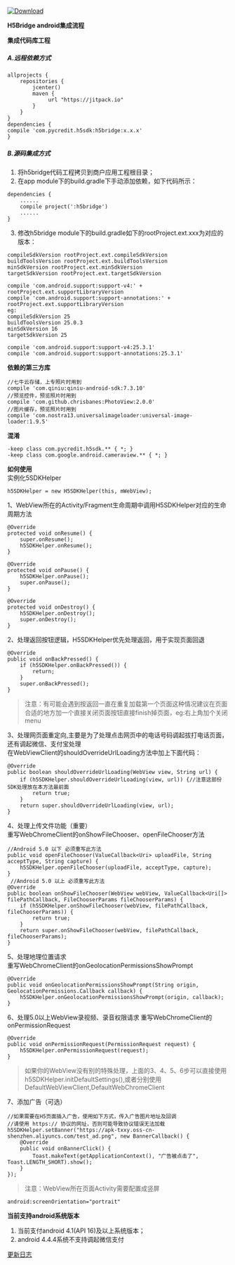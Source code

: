 [ ![Download](https://api.bintray.com/packages/tianxiaxinyong/maven/PYH5Bridge/images/download.svg?version=1.1.0) ](https://bintray.com/tianxiaxinyong/maven/PYH5Bridge/1.1.0/link)

**H5Bridge android集成流程**

**集成代码库工程**  
##### A.远程依赖方式  

```  
allprojects {
    repositories {
        jcenter()
        maven {
             url "https://jitpack.io"
        }
    }
}
dependencies {
compile 'com.pycredit.h5sdk:h5bridge:x.x.x'
}
```

##### B.源码集成方式
1. 将h5bridge代码工程拷贝到商户应用工程根目录；
2. 在app module下的build.gradle下手动添加依赖，如下代码所示：  

```  
dependencies {
    ......
    compile project(':h5bridge')
    ......
}
```

3. 修改h5bridge module下的build.gradle如下的rootProject.ext.xxx为对应的版本：  

```  
compileSdkVersion rootProject.ext.compileSdkVersion
buildToolsVersion rootProject.ext.buildToolsVersion
minSdkVersion rootProject.ext.minSdkVersion
targetSdkVersion rootProject.ext.targetSdkVersion

compile 'com.android.support:support-v4:' + rootProject.ext.supportLibraryVersion
compile 'com.android.support:support-annotations:' + rootProject.ext.supportLibraryVersion
eg:
compileSdkVersion 25
buildToolsVersion 25.0.3
minSdkVersion 16
targetSdkVersion 25

compile 'com.android.support:support-v4:25.3.1'
compile 'com.android.support:support-annotations:25.3.1'
```

**依赖的第三方库**  

```  
//七牛云存储，上专照片时用到
compile 'com.qiniu:qiniu-android-sdk:7.3.10'
//预览控件，预览照片时用到
compile 'com.github.chrisbanes:PhotoView:2.0.0'
//图片缓存，预览照片时用到
compile 'com.nostra13.universalimageloader:universal-image-loader:1.9.5'
```

**混淆**  

```  
-keep class com.pycredit.h5sdk.** { *; }
-keep class com.google.android.cameraview.** { *; }
```

**如何使用**  
实例化5SDKHelper  

```  
h5SDKHelper = new H5SDKHelper(this, mWebView);
```

1、WebView所在的Activity/Fragment生命周期中调用H5SDKHelper对应的生命周期方法  

```  
@Override
protected void onResume() {
    super.onResume();
    h5SDKHelper.onResume();
}

@Override
protected void onPause() {
    h5SDKHelper.onPause();
    super.onPause();
}

@Override
protected void onDestroy() {
    h5SDKHelper.onDestroy();
    super.onDestroy();
}
```
2、处理返回按钮逻辑，H5SDKHelper优先处理返回，用于实现页面回退  

```  
@Override
public void onBackPressed() {
    if (h5SDKHelper.onBackPressed()) {
        return;
    }
    super.onBackPressed();
}
```

> 注意：有可能会遇到按返回一直在重复加载第一个页面这种情况建议在页面合适的地方加一个直接关闭页面按钮直接finish掉页面，eg:右上角加个关闭menu  


3、处理网页面重定向,主要是为了处理点击网页中的电话号码调起拔打电话页面，还有调起微信、支付宝处理  
在WebViewClient的shouldOverrideUrlLoading方法中加上下面代码：  

```  
@Override
public boolean shouldOverrideUrlLoading(WebView view, String url) {
    if (h5SDKHelper.shouldOverrideUrlLoading(view, url)) {//注意这部份SDK处理放在本方法最前面
        return true;
    }
    return super.shouldOverrideUrlLoading(view, url);
}

```

4、处理上传文件功能（重要）  
重写WebChromeClient的onShowFileChooser、openFileChooser方法  

```  
//Android 5.0 以下 必须重写此方法
public void openFileChooser(ValueCallback<Uri> uploadFile, String acceptType, String capture) {
    h5SDKHelper.openFileChooser(uploadFile, acceptType, capture);
}
 //Android 5.0 以上 必须重写此方法
@Override
public boolean onShowFileChooser(WebView webView, ValueCallback<Uri[]> filePathCallback, FileChooserParams fileChooserParams) {
    if (h5SDKHelper.onShowFileChooser(webView, filePathCallback, fileChooserParams)) {
        return true;
    }
    return super.onShowFileChooser(webView, filePathCallback, fileChooserParams);
}
```

5、处理地理位置请求  
重写WebChromeClient的onGeolocationPermissionsShowPrompt  

```  
@Override
public void onGeolocationPermissionsShowPrompt(String origin, GeolocationPermissions.Callback callback) {
    h5SDKHelper.onGeolocationPermissionsShowPrompt(origin, callback);
}
```

6、处理5.0以上WebView录视频、录音权限请求
重写WebChromeClient的onPermissionRequest  

```
@Override
public void onPermissionRequest(PermissionRequest request) {
    h5SDKHelper.onPermissionRequest(request);
}
```

> 如果你的WebView没有别的特殊处理，上面的3、4、5、6步可以直接使用h5SDKHelper.initDefaultSettings(),或者分别使用DefaultWebViewClient,DefaultWebChromeClient


7、添加广告（可选）  

```  
//如果需要在H5页面插入广告，使用如下方式，传入广告图片地址及回调
//请使用 https:// 协议的网址，否则可能导致协议错误无法加载
h5SDKHelper.setBanner("https://apk-txxy.oss-cn-shenzhen.aliyuncs.com/test_ad.png", new BannerCallback() {
    @Override
    public void onBannerClick() {
        Toast.makeText(getApplicationContext(), "广告被点击了", Toast.LENGTH_SHORT).show();
    }
});
```

> 注意：WebView所在页面Activity需要配置成竖屏  

```  
android:screenOrientation="portrait"
```

**当前支持android系统版本**
1. 当前支付android 4.1(API 16)及以上系统版本；
2. android 4.4.4系统不支持调起微信支付



[更新日志](change_log.md)  

